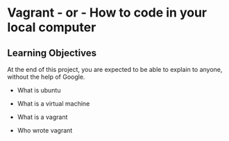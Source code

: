 # Vagrant - or - How to code in your local computer

## Learning Objectives

At the end of this project, you are expected to be able to explain to anyone, without the help of Google.

* What is ubuntu

* What is a virtual machine

* What is a vagrant

* Who wrote vagrant

